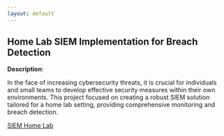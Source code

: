 ```yaml
---
layout: default
---
```


## Home Lab SIEM Implementation for Breach Detection

**Description**: 

In the face of increasing cybersecurity threats, it is crucial for individuals and small teams to develop effective security measures within their own environments. This project focused on creating a robust SIEM solution tailored for a home lab setting, providing comprehensive monitoring and breach detection.

[SIEM Home Lab](./SIEM_Lab.html)

